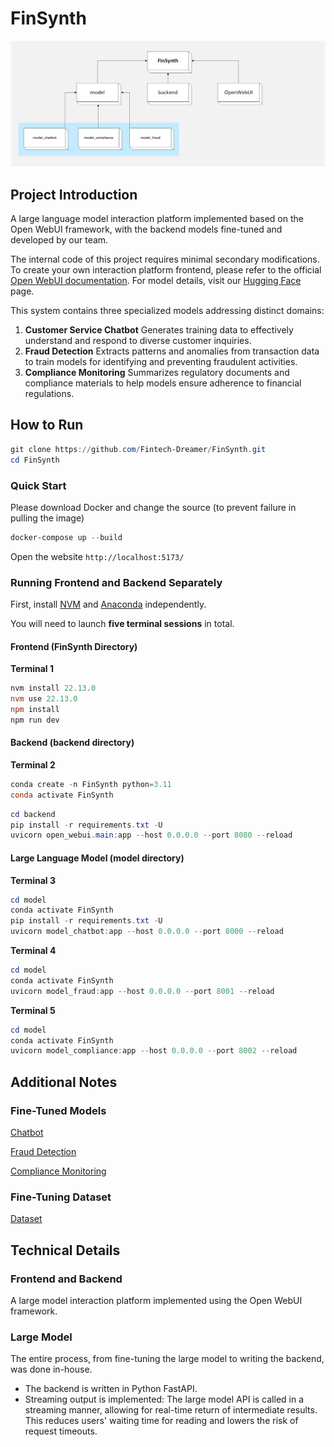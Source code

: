 # FinSynth

![FinSynth](FinSynth.png)

## Project Introduction

A large language model interaction platform implemented based on the Open WebUI framework, with the backend models fine-tuned and developed by our team.

The internal code of this project requires minimal secondary modifications. To create your own interaction platform frontend, please refer to the official [Open WebUI documentation](https://docs.openwebui.com/). For model details, visit our [Hugging Face](https://huggingface.co/) page.

This system contains three specialized models addressing distinct domains:

1. **Customer Service Chatbot**
   Generates training data to effectively understand and respond to diverse customer inquiries.
2. **Fraud Detection**
   Extracts patterns and anomalies from transaction data to train models for identifying and preventing fraudulent activities.
3. **Compliance Monitoring**
   Summarizes regulatory documents and compliance materials to help models ensure adherence to financial regulations.

## How to Run

```powershell
git clone https://github.com/Fintech-Dreamer/FinSynth.git
cd FinSynth
```

### Quick Start

Please download Docker and change the source (to prevent failure in pulling the image)

```powershell
docker-compose up --build
```

Open the website `http://localhost:5173/`

### Running Frontend and Backend Separately

First, install [NVM](https://nvm.p6p.net/) and [Anaconda](https://www.anaconda.com/download) independently.

You will need to launch **five terminal sessions** in total.

#### Frontend (FinSynth Directory)

**Terminal 1**

```powershell
nvm install 22.13.0
nvm use 22.13.0
npm install
npm run dev
```
#### Backend (backend directory)

**Terminal 2**

```powershell
conda create -n FinSynth python=3.11
conda activate FinSynth
```

```powershell
cd backend
pip install -r requirements.txt -U
uvicorn open_webui.main:app --host 0.0.0.0 --port 8080 --reload
```
#### Large Language Model (model directory)

**Terminal 3**

```powershell
cd model
conda activate FinSynth
pip install -r requirements.txt -U
uvicorn model_chatbot:app --host 0.0.0.0 --port 8000 --reload
```
**Terminal 4**

```powershell
cd model
conda activate FinSynth
uvicorn model_fraud:app --host 0.0.0.0 --port 8001 --reload
```

**Terminal 5**

```powershell
cd model
conda activate FinSynth
uvicorn model_compliance:app --host 0.0.0.0 --port 8002 --reload
```

## Additional Notes

### Fine-Tuned Models

[Chatbot](https://huggingface.co/Fintech-Dreamer/FinSynth_model_chatbot)

[Fraud Detection](https://huggingface.co/Fintech-Dreamer/FinSynth_model_fraud)

[Compliance Monitoring](https://huggingface.co/Fintech-Dreamer/FinSynth_model_compliance)

### Fine-Tuning Dataset

[Dataset](https://huggingface.co/datasets/Fintech-Dreamer/FinSynth_data)

## Technical Details

### Frontend and Backend

A large model interaction platform implemented using the Open WebUI framework.

### Large Model

The entire process, from fine-tuning the large model to writing the backend, was done in-house.

- The backend is written in Python FastAPI.
- Streaming output is implemented: The large model API is called in a streaming manner, allowing for real-time return of intermediate results. This reduces users' waiting time for reading and lowers the risk of request timeouts.
